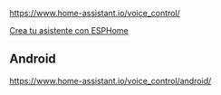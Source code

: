 https://www.home-assistant.io/voice_control/


[Crea tu asistente con ESPHome](https://www.esphome.io/components/voice_assistant.html)


## Android

https://www.home-assistant.io/voice_control/android/